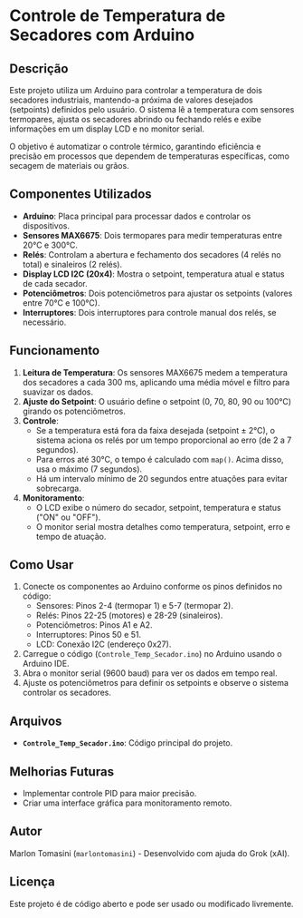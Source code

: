 # Controle de Temperatura de Secadores com Arduino

## Descrição
Este projeto utiliza um Arduino para controlar a temperatura de dois secadores industriais, mantendo-a próxima de valores desejados (setpoints) definidos pelo usuário. O sistema lê a temperatura com sensores termopares, ajusta os secadores abrindo ou fechando relés e exibe informações em um display LCD e no monitor serial.

O objetivo é automatizar o controle térmico, garantindo eficiência e precisão em processos que dependem de temperaturas específicas, como secagem de materiais ou grãos.

## Componentes Utilizados
- **Arduino**: Placa principal para processar dados e controlar os dispositivos.
- **Sensores MAX6675**: Dois termopares para medir temperaturas entre 20°C e 300°C.
- **Relés**: Controlam a abertura e fechamento dos secadores (4 relés no total) e sinaleiros (2 relés).
- **Display LCD I2C (20x4)**: Mostra o setpoint, temperatura atual e status de cada secador.
- **Potenciômetros**: Dois potenciômetros para ajustar os setpoints (valores entre 70°C e 100°C).
- **Interruptores**: Dois interruptores para controle manual dos relés, se necessário.

## Funcionamento
1. **Leitura de Temperatura**: Os sensores MAX6675 medem a temperatura dos secadores a cada 300 ms, aplicando uma média móvel e filtro para suavizar os dados.
2. **Ajuste do Setpoint**: O usuário define o setpoint (0, 70, 80, 90 ou 100°C) girando os potenciômetros.
3. **Controle**: 
   - Se a temperatura está fora da faixa desejada (setpoint ± 2°C), o sistema aciona os relés por um tempo proporcional ao erro (de 2 a 7 segundos).
   - Para erros até 30°C, o tempo é calculado com `map()`. Acima disso, usa o máximo (7 segundos).
   - Há um intervalo mínimo de 20 segundos entre atuações para evitar sobrecarga.
4. **Monitoramento**: 
   - O LCD exibe o número do secador, setpoint, temperatura e status ("ON" ou "OFF").
   - O monitor serial mostra detalhes como temperatura, setpoint, erro e tempo de atuação.

## Como Usar
1. Conecte os componentes ao Arduino conforme os pinos definidos no código:
   - Sensores: Pinos 2-4 (termopar 1) e 5-7 (termopar 2).
   - Relés: Pinos 22-25 (motores) e 28-29 (sinaleiros).
   - Potenciômetros: Pinos A1 e A2.
   - Interruptores: Pinos 50 e 51.
   - LCD: Conexão I2C (endereço 0x27).
2. Carregue o código (`Controle_Temp_Secador.ino`) no Arduino usando o Arduino IDE.
3. Abra o monitor serial (9600 baud) para ver os dados em tempo real.
4. Ajuste os potenciômetros para definir os setpoints e observe o sistema controlar os secadores.

## Arquivos
- **`Controle_Temp_Secador.ino`**: Código principal do projeto.

## Melhorias Futuras
- Implementar controle PID para maior precisão.
- Criar uma interface gráfica para monitoramento remoto.

## Autor
Marlon Tomasini (`marlontomasini`) - Desenvolvido com ajuda do Grok (xAI).

## Licença
Este projeto é de código aberto e pode ser usado ou modificado livremente.
